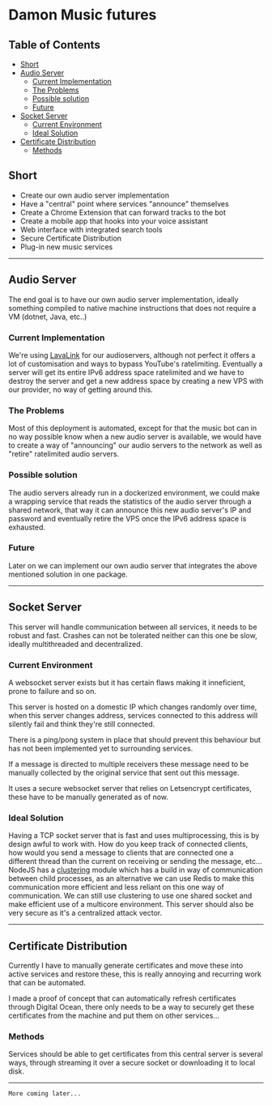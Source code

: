 # Damon Music futures

## Table of Contents

 - [Short](#short)
 - [Audio Server](#audio-server)
    - [Current Implementation](#current-implementation)
    - [The Problems](#the-problems)
    - [Possible solution](#possible-solution)
    - [Future](#future)
 - [Socket Server](#socket-server)
    - [Current Environment](#current-environment)
    - [Ideal Solution](#ideal-solution)
 - [Certificate Distribution](#certificate-distribution)
    - [Methods](#methods)

## Short

 - Create our own audio server implementation
 - Have a "central" point where services "announce" themselves
 - Create a Chrome Extension that can forward tracks to the bot
 - Create a mobile app that hooks into your voice assistant
 - Web interface with integrated search tools
 - Secure Certificate Distribution
 - Plug-in new music services

****

## Audio Server

The end goal is to have our own audio server implementation, ideally something compiled to native machine instructions that does not require a VM (dotnet, Java, etc..)

### Current Implementation

We're using [LavaLink](https://github.com/freyacodes/Lavalink) for our audioservers, although not perfect it offers a lot of customisation and ways to bypass YouTube's ratelimiting. Eventually a server will get its entire IPv6 address space ratelimited and we have to destroy the server and get a new address space by creating a new VPS with our provider, no way of getting around this.

### The Problems

Most of this deployment is automated, except for that the music bot can in no way possible know when a new audio server is available, we would have to create a way of "announcing" our audio servers to the network as well as "retire" ratelimited audio servers.

### Possible solution

The audio servers already run in a dockerized environment, we could make a wrapping service that reads the statistics of the audio server through a shared network, that way it can announce this new audio server's IP and password and eventually retire the VPS once the IPv6 address space is exhausted.

### Future

Later on we can implement our own audio server that integrates the above mentioned solution in one package.

****

## Socket Server

This server will handle communication between all services, it needs to be robust and fast. Crashes can not be tolerated neither can this one be slow, ideally multithreaded and decentralized.

### Current Environment

A websocket server exists but it has certain flaws making it inneficient, prone to failure and so on.

This server is hosted on a domestic IP which changes randomly over time, when this server changes address, services connected to this address will silently fail and think they're still connected.

There is a ping/pong system in place that should prevent this behaviour but has not been implemented yet to surrounding services.

If a message is directed to multiple receivers these message need to be manually collected by the original service that sent out this message.

It uses a secure websocket server that relies on Letsencrypt certificates, these have to be manually generated as of now.

### Ideal Solution

Having a TCP socket server that is fast and uses multiprocessing, this is by design awful to work with. How do you keep track of connected clients, how would you send a message to clients that are connected one a different thread than the current on receiving or sending the message, etc...
NodeJS has a [clustering](https://nodejs.org/api/cluster.html) module which has a build in way of communication between child processes, as an alternative we can use Redis to make this communication more efficient and less reliant on this one way of communication. We can still use clustering to use one shared socket and make efficient use of a multicore environment.
This server should also be very secure as it's a centralized attack vector.

****

## Certificate Distribution

Currently I have to manually generate certificates and move these into active services and restore these, this is really annoying and recurring work that can be automated.

I made a proof of concept that can automatically refresh certificates through Digital Ocean, there only needs to be a way to securely get these certificates from the machine and put them on other services...

### Methods

Services should be able to get certificates from this central server is several ways, through streaming it over a secure socket or downloading it to local disk.

****

`More coming later...`

